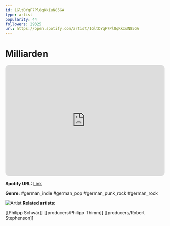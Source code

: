 ```yaml
---
id: 1GltDYqF7Pl8qKkIuN85GA
type: artist
popularity: 44
followers: 29325
url: https://open.spotify.com/artist/1GltDYqF7Pl8qKkIuN85GA
---
```

# Milliarden

<iframe style="border-radius:12px" src="https://open.spotify.com/embed/artist/1GltDYqF7Pl8qKkIuN85GA" width="100%" height="352" frameBorder="0" allowfullscreen="" allow="autoplay; clipboard-write; encrypted-media; fullscreen; picture-in-picture" loading="lazy"></iframe>

**Spotify URL:** [Link](https://open.spotify.com/artist/1GltDYqF7Pl8qKkIuN85GA)

**Genre:**  #german_indie #german_pop #german_punk_rock #german_rock

![Artist](https://i.scdn.co/image/ab6761610000e5eb0a7f26630b44c3892c7e5649)
**Related artists:**

[[Philipp Schwär]]
[[producers/Philipp Thimm]]
[[producers/Robert Stephenson]]
